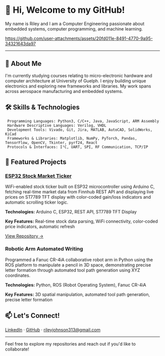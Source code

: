 # 👋 Hi, Welcome to my GitHub!

My name is Riley and I am a Computer Engineering passionate about embedded systems, computer programming, and machine learning.

https://github.com/user-attachments/assets/20fd011e-8491-4770-9a95-34321643da97

---

## 🚀 About Me

I'm currently studying courses relating to micro-electronic hardware and computer architecture at University of Guelph. I enjoy building unique electronics and exploring new frameworks and libraries. My work spans across aerospace manufacturing and embedded systems.

## 🛠️ Skills & Technologies
     Programming Languages: Python3, C/C++, Java, JavaScript, ARM Assembly
     Hardware Descriptive Languages: Verilog, VHDL
     Development Tools: Vivado, Git, Jira, MATLAB, AutoCAD, SolidWorks, KiCad
     Frameworks & Libraries: Matplotlib, NumPy, PyTorch, Pandas, TensorFlow, OpenCV, Tkinter, pyrf24, React
     Protocols & Interfaces: I²C, UART, SPI, RF Communication, TCP/IP

## 📂 Featured Projects

### [ESP32 Stock Market Ticker](https://github.com/rjohnson8969/stockTicker)

WiFi-enabled stock ticker built on ESP32 microcontroller using Arduino C, fetching real-time market data from Finnhub REST API and displaying live prices on ST7789 TFT display with color-coded gain/loss indicators and automatic scrolling ticker logic.

**Technologies:** Arduino C, ESP32, REST API, ST7789 TFT Display

**Key Features:** Real-time stock data parsing, WiFi connectivity, color-coded price indicators, automatic refresh

[View Repository →](https://github.com/rjohnson8969/stockTicker)

### Robotic Arm Automated Writing

Programmed a Fanuc CR-4iA collaborative robot arm in Python using the ROS platform to manipulate a pencil in 3D space, demonstrating precise letter formation through automated tool path generation using XYZ coordinates.

**Technologies:** Python, ROS (Robot Operating System), Fanuc CR-4iA

**Key Features:** 3D spatial manipulation, automated tool path generation, precise letter formation

## 📫 Let's Connect!

[LinkedIn](https://www.linkedin.com/in/riley-johnson-eng) · [GitHub](https://github.com/rjohnson8969) · [rileyjohnson313@gmail.com](mailto:rileyjohnson313@gmail.com)

---

Feel free to explore my repositories and reach out if you'd like to collaborate!
